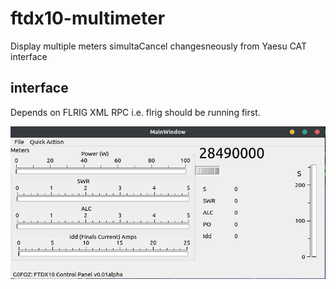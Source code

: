 # ftdx10-multimeter
Display multiple meters simultaCancel changesneously from Yaesu CAT interface

## interface
Depends on FLRIG XML RPC
 i.e. flrig should be running first.
 
 ![Main Screem](https://github.com/sipsmi/ftdx10-multimeter/blob/main/image1.png?raw=true)

